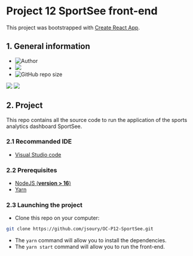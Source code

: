 # Project 12 SportSee front-end

This project was bootstrapped with [Create React App](https://github.com/facebook/create-react-app).

## 1. General information

- ![Author](<https://img.shields.io/badge/Author-Jonathan SOURY-">)
- [![](https://img.shields.io/badge/linkedin-%230077B5.svg?style=for-the-badge&logo=linkedin)](https://www.linkedin.com/in/jonathan-soury/)
- ![GitHub repo size](https://img.shields.io/github/repo-size/jsoury/OC-P12-SportSee)

<img src="https://github-readme-stats.vercel.app/api?username=jsoury&show_icons=true"/>

<img src="https://github-readme-stats.vercel.app/api/top-langs?username=jsoury&layout=compact"/>

## 2. Project

This repo contains all the source code to run the application of the sports analytics dashboard SportSee.

### 2.1 Recommanded IDE

- [Visual Studio code](https://code.visualstudio.com/)

### 2.2 Prerequisites

- [NodeJS (**version > 16**)](https://nodejs.org/en/)
- [Yarn](https://yarnpkg.com/)

### 2.3 Launching the project

- Clone this repo on your computer:

```bash
git clone https://github.com/jsoury/OC-P12-SportSee.git
```

- The `yarn` command will allow you to install the dependencies.
- The `yarn start` command will allow you to run the front-end.
